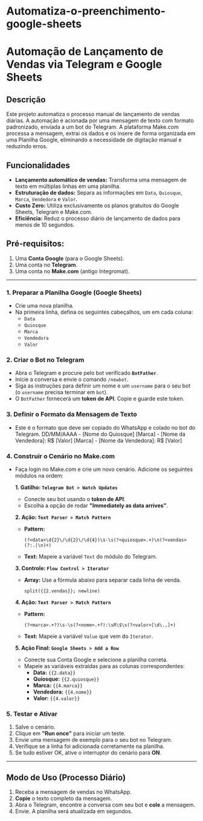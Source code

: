 # Automatiza-o-preenchimento-google-sheets


# Automação de Lançamento de Vendas via Telegram e Google Sheets

## Descrição

Este projeto automatiza o processo manual de lançamento de vendas diárias. A automação é acionada por uma mensagem de texto com formato padronizado, enviada a um bot do Telegram. A plataforma Make.com processa a mensagem, extrai os dados e os insere de forma organizada em uma Planilha Google, eliminando a necessidade de digitação manual e reduzindo erros.

## Funcionalidades

-   **Lançamento automático de vendas:** Transforma uma mensagem de texto em múltiplas linhas em uma planilha.
-   **Estruturação de dados:** Separa as informações em `Data`, `Quiosque`, `Marca`, `Vendedora` e `Valor`.
-   **Custo Zero:** Utiliza exclusivamente os planos gratuitos do Google Sheets, Telegram e Make.com.
-   **Eficiência:** Reduz o processo diário de lançamento de dados para menos de 10 segundos.

## Pré-requisitos:

1.  Uma **Conta Google** (para o Google Sheets).
2.  Uma conta no **Telegram**.
3.  Uma conta no **Make.com** (antigo Integromat).

---


### 1. Preparar a Planilha Google (Google Sheets)

-   Crie uma nova planilha.
-   Na primeira linha, defina os seguintes cabeçalhos, um em cada coluna:
    -   `Data`
    -   `Quiosque`
    -   `Marca`
    -   `Vendedora`
    -   `Valor`

### 2. Criar o Bot no Telegram

-   Abra o Telegram e procure pelo bot verificado **`BotFather`**.
-   Inicie a conversa e envie o comando `/newbot`.
-   Siga as instruções para definir um nome e um `username` para o seu bot (o `username` precisa terminar em `bot`).
-   O `BotFather` fornecerá um **token de API**. Copie e guarde este token.

### 3. Definir o Formato da Mensagem de Texto

-   Este é o formato que deve ser copiado do WhatsApp e colado no bot do Telegram.
DD/MM/AAAA - [Nome do Quiosque]
[Marca] - [Nome da Vendedora]: R$ [Valor]
[Marca] - [Nome da Vendedora]: R$ [Valor]



### 4. Construir o Cenário no Make.com

-   Faça login no Make.com e crie um novo cenário. Adicione os seguintes módulos na ordem:

    **1. Gatilho: `Telegram Bot > Watch Updates`**
    -   Conecte seu bot usando o **token de API**.
    -   Escolha a opção de rodar **"Immediately as data arrives"**.

    **2. Ação: `Text Parser > Match Pattern`**
    -   **Pattern:**
        ```
        (?<data>\d{2}\/\d{2}\/\d{4})\s-\s(?<quiosque>.+)\n(?<vendas>(?:.|\n)+)
        ```
    -   **Text:** Mapeie a variável `Text` do módulo do Telegram.

    **3. Controle: `Flow Control > Iterator`**
    -   **Array:** Use a fórmula abaixo para separar cada linha de venda.
        ```
        split({{2.vendas}}; newline)
        ```

    **4. Ação: `Text Parser > Match Pattern`**
    -   **Pattern:**
        ```
        (?<marca>.+?)\s-\s(?<nome>.+?):\sR\$\s(?<valor>[\d\.,]+)
        ```
    -   **Text:** Mapeie a variável `Value` que vem do `Iterator`.

    **5. Ação Final: `Google Sheets > Add a Row`**
    -   Conecte sua Conta Google e selecione a planilha correta.
    -   Mapeie as variáveis extraídas para as colunas correspondentes:
        -   **Data:** `{{2.data}}`
        -   **Quiosque:** `{{2.quiosque}}`
        -   **Marca:** `{{4.marca}}`
        -   **Vendedora:** `{{4.nome}}`
        -   **Valor:** `{{4.valor}}`

### 5. Testar e Ativar

1.  Salve o cenário.
2.  Clique em **"Run once"** para iniciar um teste.
3.  Envie uma mensagem de exemplo para o seu bot no Telegram.
4.  Verifique se a linha foi adicionada corretamente na planilha.
5.  Se tudo estiver OK, ative o interruptor do cenário para **ON**.

---

## Modo de Uso (Processo Diário)

1.  Receba a mensagem de vendas no WhatsApp.
2.  **Copie** o texto completo da mensagem.
3.  Abra o Telegram, encontre a conversa com seu bot e **cole** a mensagem.
4.  Envie. A planilha será atualizada em segundos.
